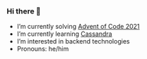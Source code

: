 ### Hi there 👋

- I’m currently solving [Advent of Code 2021](https://github.com/andilau/advent-of-code-2021)
- I’m currently learning [Cassandra](https://cassandra.apache.org/_/index.html)
- I’m interested in backend technologies
- Pronouns: he/him

<!--
**andilau/andilau** is a ✨ _special_ ✨ repository because its `README.md` (this file) appears on your GitHub profile.

Here are some ideas to get you started:

- 🔭 I’m currently working on ...
- 🌱 I’m currently learning ...
- 👯 I’m looking to collaborate on ...
- 🤔 I’m looking for help with ...
- 💬 Ask me about ...
- 📫 How to reach me: ...
- 😄 Pronouns: ...
- ⚡ Fun fact: ...
-->
